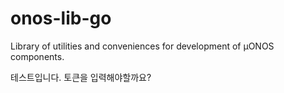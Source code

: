 <!--
SPDX-FileCopyrightText: 2019-present Open Networking Foundation <info@opennetworking.org>
SPDX-License-Identifier: Apache-2.0
-->

# onos-lib-go

Library of utilities and conveniences for development of µONOS components.

테스트입니다. 토큰을 입력해야할까요?
